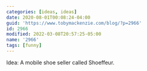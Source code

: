 ```yaml
---
categories: [ideas, ideas]
date: 2020-08-01T00:08:24-04:00
guid: 'https://www.tobymackenzie.com/blog/?p=2966'
id: 2966
modified: 2022-03-08T20:57:25-05:00
name: '2966'
tags: [funny]
---
```


Idea: A mobile shoe seller called Shoeffeur.
